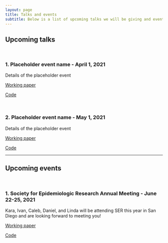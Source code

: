 ```yaml
---
layout: page
title: Talks and events
subtitle: Below is a list of upcoming talks we will be giving and events we will be attending
---
```


## Upcoming talks
  <p>&nbsp;</p>

### 1. Placeholder event name - April 1, 2021
Details of the placeholder event

[Working paper](www.nameoftheworkingpaper.com)

[Code](www.github.com)
  <p>&nbsp;</p>
  
### 2. Placeholder event name - May 1, 2021
Details of the placeholder event

[Working paper](www.nameoftheworkingpaper.com)

[Code](www.github.com)

---

## Upcoming events
  <p>&nbsp;</p>

### 1. Society for Epidemiologic Research Annual Meeting - June 22-25, 2021
Kara, Ivan, Caleb, Daniel, and Linda will be attending SER this year in San Diego and are looking forward to meeting you!

[Working paper](www.nameoftheworkingpaper.com)

[Code](www.github.com)
  <p>&nbsp;</p>
